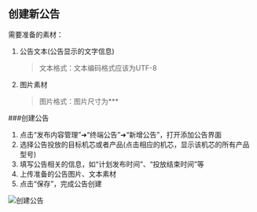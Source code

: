 ## 创建新公告

需要准备的素材：

1. 公告文本(公告显示的文字信息)
	>文本格式：文本编码格式应该为UTF-8
2. 图片素材
	>图片格式：图片尺寸为***

###创建公告
1. 点击“发布内容管理”➜“终端公告”➜“新增公告”，打开添加公告界面 
2. 选择公告投放的目标机芯或者产品(点击相应的机芯，显示该机芯的所有产品型号) 
1. 填写公告相关的信息，如“计划发布时间”、“投放结束时间”等
2.  上传准备的公告图片、文本素材
3.  点击“保存”，完成公告创建


![创建公告](../images/createNewNotice.png)


